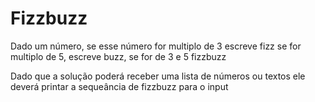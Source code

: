 # Fizzbuzz

Dado um número, se esse número for multiplo de 3 escreve fizz se for multiplo de 5, escreve buzz, se for de 3 e 5 fizzbuzz

Dado que a solução poderá receber uma lista de números ou textos ele deverá printar a sequeância de fizzbuzz para o input
